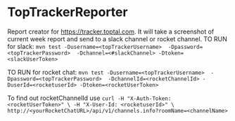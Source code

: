 # TopTrackerReporter
Report creator for https://tracker.toptal.com. It will take a screenshot of current week report and send to a slack channel or rocket channel.
TO RUN for slack: 
 `mvn test -Dusername=<topTrackerUsername> 
           -Dpassword=<topTrackerPassword> 
           -Dchannel=<#slackChannel>
           -Dtoken=<slackUserToken>`
           

TO RUN for rocket chat: 
 `mvn test -Dusername=<topTrackerUsername> 
           -Dpassword=<topTrackerPassword> 
           -DchannelId=<rocketChannelId>
           -DuserId=<rocketuserId>
           -Dtoken=<rocketUserToken>`

To find out rocketChannelId use
`curl -H "X-Auth-Token: <rocketUserToken>" \
     -H "X-User-Id: <rocketuserId>" \
     http://<yourRocketChatURL>/api/v1/channels.info?roomName=<channelName>`
